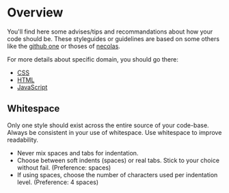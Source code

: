 # Overview

You'll find here some advises/tips and recommandations about how your code should be. These styleguides or guidelines are based on some others like the [github one](https://github.com/styleguide) or thoses of [necolas](https://github.com/necolas).

For more details about specific domain, you should go there:

- [CSS](https://github.com/kud/styleguide/blob/master/css.md)
- [HTML](https://github.com/kud/styleguide/blob/master/html.md)
- [JavaScript](https://github.com/kud/styleguide/blob/master/js.md)

## Whitespace

Only one style should exist across the entire source of your code-base. Always be consistent in your use of whitespace. Use whitespace to improve readability.

* Never mix spaces and tabs for indentation.
* Choose between soft indents (spaces) or real tabs. Stick to your choice without fail. (Preference: spaces)
* If using spaces, choose the number of characters used per indentation level. (Preference: 4 spaces)
